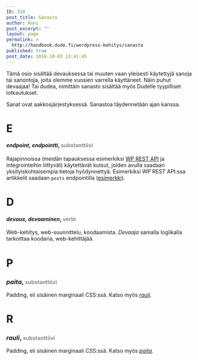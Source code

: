 ```yaml
---
ID: 310
post_title: Sanasto
author: Roni
post_excerpt: ""
layout: page
permalink: >
  http://handbook.dude.fi/wordpress-kehitys/sanasto
published: true
post_date: 2018-10-03 13:41:45
---
```

Tämä osio sisältää devauksessa tai muuten vaan yleisesti käytettyjä sanoja tai sanontoja, joita olemme vuosien varrella käyttäneet. Näin puhut devaajaa! Tai dudea, nimittäin sanasto sisältää myös Dudelle tyypilliset lotkautukset.

Sanat ovat aakkosjärjestyksessä. Sanastoa täydennetään ajan kanssa.

<h1 id="#e">E</h1>

<h4><i>endpoint, endpointti</i>, <span style="font-size: 14px;opacity: .5">substanttiivi</span></h4>

Rajapinnoissa (meidän tapauksessa esimerkiksi <a href="https://developer.wordpress.org/rest-api/">WP REST API</a> ja integrointeihin liittyvät) käytettävät kutsut, joiden avulla saadaan yksityiskohtaisempia tietoja hyödynnettyä. Esimerkiksi WP REST API:ssa artikkelit saadaan <code>posts</code> endpointilla (<a href="https://developer.wordpress.org/rest-api/reference/posts/#example-request">esimerkki</a>).

<h1 id="#d">D</h1>

<h4><i>devaus, devaaminen</i>, <span style="font-size: 14px;opacity: .5">verbi</span></h4>

Web-kehitys, web-suunnittelu, koodaamista. <i>Devaaja</i> samalla logiikalla tarkoittaa koodaria, web-kehittäjää.

<h1 id="#p">P</h1>

<h3><i>paita</i>, <span style="font-size: 14px;opacity: .5">substanttiivi</span></h4>

<span id="paita"></span>Padding, eli sisäinen marginaali CSS:ssä. Katso myös <a href="#rauli"><i>rauli</i></a>.

<h1 id="#p">R</h1>

<h3><i>rauli</i>, <span style="font-size: 14px;opacity: .5">substanttiivi</span></h4>

<span id="rauli"></span>Padding, eli sisäinen marginaali CSS:ssä. Katso myös <a href="#paita"><i>paita</i></a>.